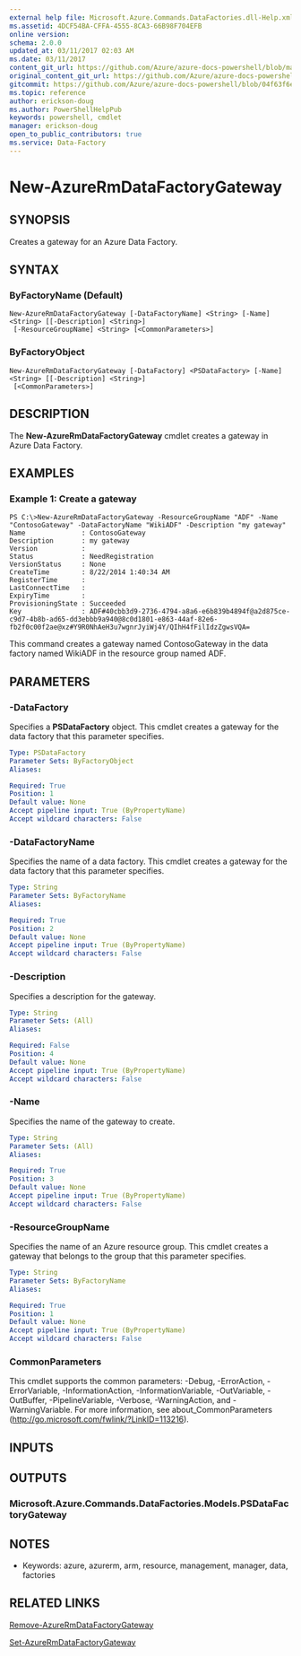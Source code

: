 ```yaml
---
external help file: Microsoft.Azure.Commands.DataFactories.dll-Help.xml
ms.assetid: 4DCF54BA-CFFA-4555-8CA3-66B98F704EFB
online version:
schema: 2.0.0
updated_at: 03/11/2017 02:03 AM
ms.date: 03/11/2017
content_git_url: https://github.com/Azure/azure-docs-powershell/blob/master/azureps-cmdlets-docs/ResourceManager/AzureRM.DataFactories/v2.7.0/New-AzureRmDataFactoryGateway.md
original_content_git_url: https://github.com/Azure/azure-docs-powershell/blob/master/azureps-cmdlets-docs/ResourceManager/AzureRM.DataFactories/v2.7.0/New-AzureRmDataFactoryGateway.md
gitcommit: https://github.com/Azure/azure-docs-powershell/blob/04f63f6e685743ace2c57eb157574e34e8610b1c
ms.topic: reference
author: erickson-doug
ms.author: PowerShellHelpPub
keywords: powershell, cmdlet
manager: erickson-doug
open_to_public_contributors: true
ms.service: Data-Factory
---
```


# New-AzureRmDataFactoryGateway

## SYNOPSIS
Creates a gateway for an Azure Data Factory.

## SYNTAX

### ByFactoryName (Default)
```
New-AzureRmDataFactoryGateway [-DataFactoryName] <String> [-Name] <String> [[-Description] <String>]
 [-ResourceGroupName] <String> [<CommonParameters>]
```

### ByFactoryObject
```
New-AzureRmDataFactoryGateway [-DataFactory] <PSDataFactory> [-Name] <String> [[-Description] <String>]
 [<CommonParameters>]
```

## DESCRIPTION
The **New-AzureRmDataFactoryGateway** cmdlet creates a gateway in Azure Data Factory.

## EXAMPLES

### Example 1: Create a gateway
```
PS C:\>New-AzureRmDataFactoryGateway -ResourceGroupName "ADF" -Name "ContosoGateway" -DataFactoryName "WikiADF" -Description "my gateway"
Name              : ContosoGateway
Description       : my gateway
Version           : 
Status            : NeedRegistration
VersionStatus     : None
CreateTime        : 8/22/2014 1:40:34 AM
RegisterTime      : 
LastConnectTime   : 
ExpiryTime        : 
ProvisioningState : Succeeded
Key               : ADF#40cbb3d9-2736-4794-a8a6-e6b839b4894f@a2d875ce-c9d7-4b8b-ad65-dd3ebbb9a940@8c0d1801-e863-44af-82e6-fb2f0c00f2ae@xz#Y9R0NhAeH3u7wgnrJyiWj4Y/QIhH4fFilIdzZgwsVQA=
```

This command creates a gateway named ContosoGateway in the data factory named WikiADF in the resource group named ADF.

## PARAMETERS

### -DataFactory
Specifies a **PSDataFactory** object.
This cmdlet creates a gateway for the data factory that this parameter specifies.

```yaml
Type: PSDataFactory
Parameter Sets: ByFactoryObject
Aliases: 

Required: True
Position: 1
Default value: None
Accept pipeline input: True (ByPropertyName)
Accept wildcard characters: False
```

### -DataFactoryName
Specifies the name of a data factory.
This cmdlet creates a gateway for the data factory that this parameter specifies.

```yaml
Type: String
Parameter Sets: ByFactoryName
Aliases: 

Required: True
Position: 2
Default value: None
Accept pipeline input: True (ByPropertyName)
Accept wildcard characters: False
```

### -Description
Specifies a description for the gateway.

```yaml
Type: String
Parameter Sets: (All)
Aliases: 

Required: False
Position: 4
Default value: None
Accept pipeline input: True (ByPropertyName)
Accept wildcard characters: False
```

### -Name
Specifies the name of the gateway to create.

```yaml
Type: String
Parameter Sets: (All)
Aliases: 

Required: True
Position: 3
Default value: None
Accept pipeline input: True (ByPropertyName)
Accept wildcard characters: False
```

### -ResourceGroupName
Specifies the name of an Azure resource group.
This cmdlet creates a gateway that belongs to the group that this parameter specifies.

```yaml
Type: String
Parameter Sets: ByFactoryName
Aliases: 

Required: True
Position: 1
Default value: None
Accept pipeline input: True (ByPropertyName)
Accept wildcard characters: False
```

### CommonParameters
This cmdlet supports the common parameters: -Debug, -ErrorAction, -ErrorVariable, -InformationAction, -InformationVariable, -OutVariable, -OutBuffer, -PipelineVariable, -Verbose, -WarningAction, and -WarningVariable. For more information, see about_CommonParameters (http://go.microsoft.com/fwlink/?LinkID=113216).

## INPUTS

## OUTPUTS

### Microsoft.Azure.Commands.DataFactories.Models.PSDataFactoryGateway

## NOTES
* Keywords: azure, azurerm, arm, resource, management, manager, data, factories

## RELATED LINKS

[Remove-AzureRmDataFactoryGateway](./Remove-AzureRmDataFactoryGateway.md)

[Set-AzureRmDataFactoryGateway](./Set-AzureRmDataFactoryGateway.md)


